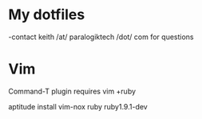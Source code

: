 My dotfiles
===========

-contact keith /at/ paralogiktech /dot/ com for questions

Vim
===

Command-T plugin requires vim +ruby

aptitude install vim-nox ruby ruby1.9.1-dev
